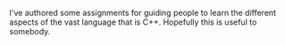 I've authored some assignments for guiding people to learn the different aspects of the vast language that is C++. Hopefully this is useful to somebody.
